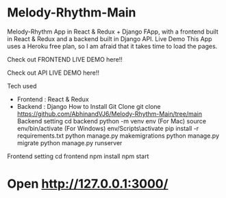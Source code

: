 # Melody-Rhythm-Main

Melody-Rhythm App in React & Redux + Django
FApp, with a frontend built in React & Redux and a backend built in Django API.
Live Demo
This App uses a Heroku free plan, so I am afraid that it takes time to load the pages.

Check out FRONTEND LIVE DEMO here!!

Check out API LIVE DEMO here!!

Tech used
* Frontend : React & Redux
* Backend : Django
How to Install
Git Clone
git clone https://github.com/AbhinandVJ6/Melody-Rhythm-Main/tree/main
Backend setting
cd backend
python -m venv env
(For Mac) source env/bin/activate
(For Windows) env/Scripts\activate
pip install -r requirements.txt
python manage.py makemigrations
python manage.py migrate
python manage.py runserver

Frontend setting
cd frontend
npm install
npm start
# Open http://127.0.0.1:3000/
